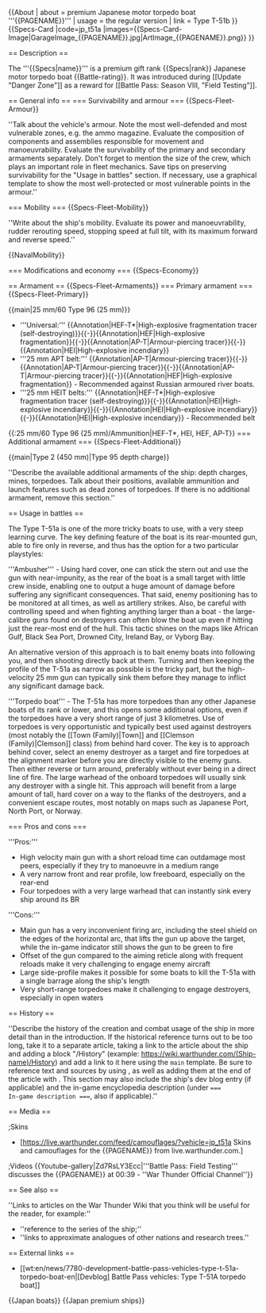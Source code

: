 {{About
| about = premium Japanese motor torpedo boat '''{{PAGENAME}}'''
| usage = the regular version
| link = Type T-51b
}}
{{Specs-Card
|code=jp_t51a
|images={{Specs-Card-Image|GarageImage_{{PAGENAME}}.jpg|ArtImage_{{PAGENAME}}.png}}
}}

== Description ==
<!-- ''In the first part of the description, cover the history of the ship's creation and military application. In the second part, tell the reader about using this ship in the game. Add a screenshot: if a beginner player has a hard time remembering vehicles by name, a picture will help them identify the ship in question.'' -->
The '''{{Specs|name}}''' is a premium gift rank {{Specs|rank}} Japanese motor torpedo boat {{Battle-rating}}. It was introduced during [[Update "Danger Zone"]] as a reward for [[Battle Pass: Season VIII, "Field Testing"]].

== General info ==
=== Survivability and armour ===
{{Specs-Fleet-Armour}}
<!-- ''Talk about the vehicle's armour. Note the most well-defended and most vulnerable zones, e.g. the ammo magazine. Evaluate the composition of components and assemblies responsible for movement and manoeuvrability. Evaluate the survivability of the primary and secondary armaments separately. Don't forget to mention the size of the crew, which plays an important role in fleet mechanics. Save tips on preserving survivability for the "Usage in battles" section. If necessary, use a graphical template to show the most well-protected or most vulnerable points in the armour.'' -->
''Talk about the vehicle's armour. Note the most well-defended and most vulnerable zones, e.g. the ammo magazine. Evaluate the composition of components and assemblies responsible for movement and manoeuvrability. Evaluate the survivability of the primary and secondary armaments separately. Don't forget to mention the size of the crew, which plays an important role in fleet mechanics. Save tips on preserving survivability for the "Usage in battles" section. If necessary, use a graphical template to show the most well-protected or most vulnerable points in the armour.''

=== Mobility ===
{{Specs-Fleet-Mobility}}
<!-- ''Write about the ship's mobility. Evaluate its power and manoeuvrability, rudder rerouting speed, stopping speed at full tilt, with its maximum forward and reverse speed.'' -->
''Write about the ship's mobility. Evaluate its power and manoeuvrability, rudder rerouting speed, stopping speed at full tilt, with its maximum forward and reverse speed.''

{{NavalMobility}}

=== Modifications and economy ===
{{Specs-Economy}}

== Armament ==
{{Specs-Fleet-Armaments}}
=== Primary armament ===
{{Specs-Fleet-Primary}}
<!-- ''Provide information about the characteristics of the primary armament. Evaluate their efficacy in battle based on their reload speed, ballistics and the capacity of their shells. Add a link to the main article about the weapon: <code><nowiki>{{main|Weapon name (calibre)}}</nowiki></code>. Broadly describe the ammunition available for the primary armament, and provide recommendations on how to use it and which ammunition to choose.'' -->
{{main|25 mm/60 Type 96 (25 mm)}}

* '''Universal:''' {{Annotation|HEF-T*|High-explosive fragmentation tracer (self-destroying)}}{{-}}{{Annotation|HEF|High-explosive fragmentation}}{{-}}{{Annotation|AP-T|Armour-piercing tracer}}{{-}}{{Annotation|HEI|High-explosive incendiary}}
* '''25 mm APT belt:''' {{Annotation|AP-T|Armour-piercing tracer}}{{-}}{{Annotation|AP-T|Armour-piercing tracer}}{{-}}{{Annotation|AP-T|Armour-piercing tracer}}{{-}}{{Annotation|HEF|High-explosive fragmentation}} - Recommended against Russian armoured river boats.
* '''25 mm HEIT belts:''' {{Annotation|HEF-T*|High-explosive fragmentation tracer (self-destroying)}}{{-}}{{Annotation|HEI|High-explosive incendiary}}{{-}}{{Annotation|HEI|High-explosive incendiary}}{{-}}{{Annotation|HEI|High-explosive incendiary}} - Recommended belt

{{:25 mm/60 Type 96 (25 mm)/Ammunition|HEF-T*, HEI, HEF, AP-T}}
=== Additional armament ===
{{Specs-Fleet-Additional}}
<!-- ''Describe the available additional armaments of the ship: depth charges, mines, torpedoes. Talk about their positions, available ammunition and launch features such as dead zones of torpedoes. If there is no additional armament, remove this section.'' -->
{{main|Type 2 (450 mm)|Type 95 depth charge}}

''Describe the available additional armaments of the ship: depth charges, mines, torpedoes. Talk about their positions, available ammunition and launch features such as dead zones of torpedoes. If there is no additional armament, remove this section.''

== Usage in battles ==
<!-- ''Describe the technique of using this ship, the characteristics of her use in a team and tips on strategy. Abstain from writing an entire guide – don't try to provide a single point of view, but give the reader food for thought. Talk about the most dangerous opponents for this vehicle and provide recommendations on fighting them. If necessary, note the specifics of playing with this vehicle in various modes (AB, RB, SB).'' -->
The Type T-51a is one of the more tricky boats to use, with a very steep learning curve. The key defining feature of the boat is its rear-mounted gun, able to fire only in reverse, and thus has the option for a two particular playstyles:

'''Ambusher''' - Using hard cover, one can stick the stern out and use the gun with near-impunity, as the rear of the boat is a small target with little crew inside, enabling one to output a huge amount of damage before suffering any significant consequences. That said, enemy positioning has to be monitored at all times, as well as artillery strikes. Also, be careful with controlling speed and when fighting anything larger than a boat - the large-calibre guns found on destroyers can often blow the boat up even if hitting just the rear-most end of the hull. This tactic shines on the maps like African Gulf, Black Sea Port, Drowned City, Ireland Bay, or Vyborg Bay.

An alternative version of this approach is to bait enemy boats into following you, and then shooting directly back at them. Turning and then keeping the profile of the T-51a as narrow as possible is the tricky part, but the high-velocity 25 mm gun can typically sink them before they manage to inflict any significant damage back.

'''Torpedo boat''' - The T-51a has more torpedoes than any other Japanese boats of its rank or lower, and this opens some additional options, even if the torpedoes have a very short range of just 3 kilometres. Use of torpedoes is very opportunistic and typically best used against destroyers (most notably the [[Town (Family)|Town]] and [[Clemson (Family)|Clemson]] class) from behind hard cover. The key is to approach behind cover, select an enemy destroyer as a target and fire torpedoes at the alignment marker before you are directly visible to the enemy guns. Then either reverse or turn around, preferably without ever being in a direct line of fire. The large warhead of the onboard torpedoes will usually sink any destroyer with a single hit. This approach will benefit from a large amount of tall, hard cover on a way to the flanks of the destroyers, and a convenient escape routes, most notably on maps such as Japanese Port, North Port, or Norway.

=== Pros and cons ===
<!-- ''Summarise and briefly evaluate the vehicle in terms of its characteristics and combat effectiveness. Mark its pros and cons in the bulleted list. Try not to use more than 6 points for each of the characteristics. Avoid using categorical definitions such as "bad", "good" and the like - use substitutions with softer forms such as "inadequate" and "effective".'' -->

'''Pros:'''
* High velocity main gun with a short reload time can outdamage most peers, especially if they try to manoeuvre in a medium range
* A very narrow front and rear profile, low freeboard, especially on the rear-end
* Four torpedoes with a very large warhead that can instantly sink every ship around its BR

'''Cons:'''
* Main gun has a very inconvenient firing arc, including the steel shield on the edges of the horizontal arc, that lifts the gun up above the target, while the in-game indicator still shows the gun to be green to fire
* Offset of the gun compared to the aiming reticle along with frequent reloads make it very challenging to engage enemy aircraft
* Large side-profile makes it possible for some boats to kill the T-51a with a single barrage along the ship's length
* Very short-range torpedoes make it challenging to engage destroyers, especially in open waters

== History ==
<!-- ''Describe the history of the creation and combat usage of the ship in more detail than in the introduction. If the historical reference turns out to be too long, take it to a separate article, taking a link to the article about the ship and adding a block "/History" (example: <nowiki>https://wiki.warthunder.com/(Ship-name)/History</nowiki>) and add a link to it here using the <code>main</code> template. Be sure to reference text and sources by using <code><nowiki><ref></ref></nowiki></code>, as well as adding them at the end of the article with <code><nowiki><references /></nowiki></code>. This section may also include the ship's dev blog entry (if applicable) and the in-game encyclopedia description (under <code><nowiki>=== In-game description ===</nowiki></code>, also if applicable).'' -->
''Describe the history of the creation and combat usage of the ship in more detail than in the introduction. If the historical reference turns out to be too long, take it to a separate article, taking a link to the article about the ship and adding a block "/History" (example: <nowiki>https://wiki.warthunder.com/(Ship-name)/History</nowiki>) and add a link to it here using the <code>main</code> template. Be sure to reference text and sources by using <code><nowiki><ref></ref></nowiki></code>, as well as adding them at the end of the article with <code><nowiki><references /></nowiki></code>. This section may also include the ship's dev blog entry (if applicable) and the in-game encyclopedia description (under <code><nowiki>=== In-game description ===</nowiki></code>, also if applicable).''

== Media ==
<!-- ''Excellent additions to the article would be video guides, screenshots from the game, and photos.'' -->

;Skins
* [https://live.warthunder.com/feed/camouflages/?vehicle=jp_t51a Skins and camouflages for the {{PAGENAME}} from live.warthunder.com.]

;Videos
{{Youtube-gallery|Zd7RsLY3Ecc|'''Battle Pass: Field Testing''' discusses the {{PAGENAME}} at 00:39 - ''War Thunder Official Channel''}}

== See also ==
<!-- ''Links to articles on the War Thunder Wiki that you think will be useful for the reader, for example:''
* ''reference to the series of the ship;''
* ''links to approximate analogues of other nations and research trees.'' -->
''Links to articles on the War Thunder Wiki that you think will be useful for the reader, for example:''
* ''reference to the series of the ship;''
* ''links to approximate analogues of other nations and research trees.''

== External links ==
<!-- ''Paste links to sources and external resources, such as:''
* ''topic on the official game forum;''
* ''other literature.'' -->

* [[wt:en/news/7780-development-battle-pass-vehicles-type-t-51a-torpedo-boat-en|[Devblog] Battle Pass vehicles: Type T-51A torpedo boat]]

{{Japan boats}}
{{Japan premium ships}}